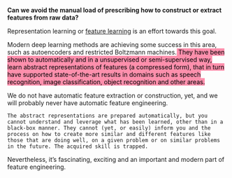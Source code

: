 **Can we avoid the manual load of prescribing how to construct or extract features from raw data?**

Representation learning or [feature learning](https://en.wikipedia.org/wiki/Feature_learning) is an effort towards this goal.

Modern deep learning methods are achieving some success in this area, such as autoencoders and restricted Boltzmann machines.<mark style="background: #FF5582A6;"> They have been shown to automatically and in a unsupervised or semi-supervised way, learn abstract representations of features (a compressed form), that in turn have supported state-of-the-art results in domains such as speech recognition, image classification, object recognition and other areas.</mark> 

We do not have automatic feature extraction or construction, yet, and we will probably never have automatic feature engineering.

```ad-warning
The abstract representations are prepared automatically, but you cannot understand and leverage what has been learned, other than in a black-box manner. They cannot (yet, or easily) inform you and the process on how to create more similar and different features like those that are doing well, on a given problem or on similar problems in the future. The acquired skill is trapped.
```

Nevertheless, it’s fascinating, exciting and an important and modern part of feature engineering.